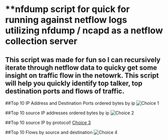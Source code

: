 # **nfdump script for quick for running against netflow logs utilizing nfdump / ncapd as a netflow collection server

## This script was made for fun so I can recursively iterate through netflow data to quicky get some insight on traffic flow in the netowrk. This script will help you quickly identify top talker, top destination ports and flows of traffic. 

##Top 10 IP Address and Destination Ports ordered bytes by ip
![Choice 1](https://user-images.githubusercontent.com/12386911/173273361-a217926f-39f5-4d35-987e-2b81bb8b235e.png)

##Top 10 source IP addresses ordered bytes by ip
![Choice 2](https://user-images.githubusercontent.com/12386911/173275532-85048d78-4a0e-44cc-aab1-6a317fdf3d07.png)

##Top 10 source IP by protocol!
[Choice 3](https://user-images.githubusercontent.com/12386911/173275619-8eaa2afb-4aac-466c-8cd2-e132a1b7538b.png)

##Top 10 Flows by source and destination
![Choice 4](https://user-images.githubusercontent.com/12386911/173275747-5a3f0035-1ecc-4263-b821-9f60c14ab880.png)
